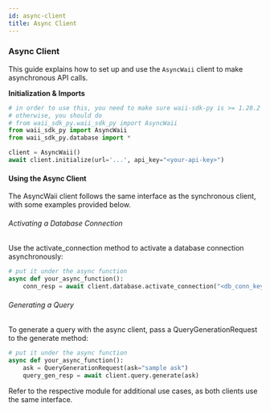 ```yaml
---
id: async-client
title: Async Client
---
```


### Async Client

This guide explains how to set up and use the `AsyncWaii` client to make asynchronous API calls.

**Initialization & Imports**
```python
# in order to use this, you need to make sure waii-sdk-py is >= 1.28.2
# otherwise, you should do 
# from waii_sdk_py.waii_sdk_py import AsyncWaii
from waii_sdk_py import AsyncWaii
from waii_sdk_py.database import *

client = AsyncWaii()
await client.initialize(url='...', api_key="<your-api-key>")
```

#### Using the Async Client

The AsyncWaii client follows the same interface as the synchronous client, with some examples provided below.

###### Activating a Database Connection

Use the activate_connection method to activate a database connection asynchronously:
```python
# put it under the async function
async def your_async_function():
    conn_resp = await client.database.activate_connection("<db_conn_key>")
```

###### Generating a Query

To generate a query with the async client, pass a QueryGenerationRequest to the generate method:
```python
# put it under the async function
async def your_async_function():
    ask = QueryGenerationRequest(ask="sample ask")
    query_gen_resp = await client.query.generate(ask)
```

Refer to the respective module for additional use cases, as both clients use the same interface.


